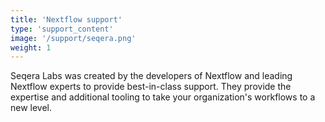 ```yaml
---
title: 'Nextflow support'
type: 'support_content'
image: '/support/seqera.png'
weight: 1
---
```


Seqera Labs was created by the developers of Nextflow and leading Nextflow experts to provide best-in-class support. 
They provide the expertise and additional tooling to take your organization's workflows to a new level. 